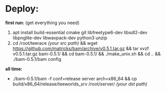# Deploy:

**first run:** (get everything you need)

1. apt install build-essential cmake git libfreetype6-dev libsdl2-dev libpnglite-dev libwavpack-dev python3 unzip
1. cd /root/teerace *(your src path)* && wget https://github.com/matricks/bam/archive/v0.5.1.tar.gz && tar xvzf v0.5.1.tar.gz bam-0.5.1/ && cd bam-0.5.1/ && ./make_unix.sh && cd .. && ./bam-0.5.1/bam config

**all time:**
* ./bam-0.5.1/bam -f conf=release server arch=x86_64 && cp build/x86_64/release/teeworlds_srv /root/server/ *(your dst path)*
